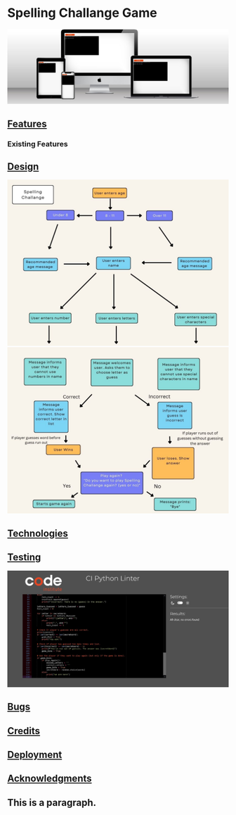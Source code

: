  <!DOCTYPE html>
<html>
<head>
<title>README.MD</title>
</head>
<body>

<h1>Spelling Challange Game</h1>

<img src="assets/images/website-mockup-image.jpg" alt="An-image-of-game-across-multiple-screens">
<p></p>

<h2><u>Features</u></h2>
<h3>Existing Features</h3>
<h2><u>Design</u></h2>

<img src="assets/images/flow-chart-1.jpg" alt="An-image-of-the-spelling-challange-flowchart">

<img src="assets/images/flow-chart-2.jpg" alt="A-second-image-of-the-spelling-challange-flowchart">


<h2><u>Technologies</u></h2>
<h2><u>Testing</u></h2>

<img src="assets/images/code-validated-image.jpg" alt="An-image-of-the-CI-Python-Linter">

<h2><u>Bugs</u></h2>
<h2><u>Credits</u></h2>
<h2><u>Deployment</u></h2>
<h2><u>Acknowledgments</u><h2>


<p>This is a paragraph.</p>

</body>
</html> 


